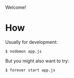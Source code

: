 Welcome!

# How

Usually for development:

	$ nodemon app.js

But you might also want to try:

	$ forever start app.js